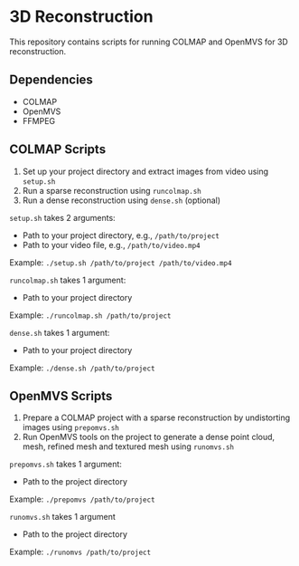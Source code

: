 # 3D Reconstruction

This repository contains scripts for running COLMAP and OpenMVS for 3D reconstruction.

## Dependencies
- COLMAP
- OpenMVS
- FFMPEG

## COLMAP Scripts

1. Set up your project directory and extract images from video using `setup.sh`
2. Run a sparse reconstruction using `runcolmap.sh`
3. Run a dense reconstruction using `dense.sh` (optional)

`setup.sh` takes 2 arguments:
- Path to your project directory, e.g., `/path/to/project`
- Path to your video file, e.g., `/path/to/video.mp4`

Example: `./setup.sh /path/to/project /path/to/video.mp4`

`runcolmap.sh` takes 1 argument:
- Path to your project directory

Example: `./runcolmap.sh /path/to/project`

`dense.sh` takes 1 argument:
- Path to your project directory

Example: `./dense.sh /path/to/project`

## OpenMVS Scripts

1. Prepare a COLMAP project with a sparse reconstruction by undistorting images using `prepomvs.sh`
2. Run OpenMVS tools on the project to generate a dense point cloud, mesh, refined mesh and textured mesh using `runomvs.sh`

`prepomvs.sh` takes 1 argument:
- Path to the project directory

Example: `./prepomvs /path/to/project`

`runomvs.sh` takes 1 argument
- Path to the project directory

Example: `./runomvs /path/to/project`


